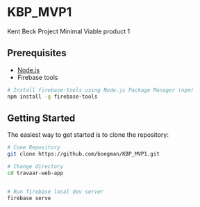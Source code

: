 # KBP_MVP1
Kent Beck Project Minimal Viable product 1

Prerequisites
-------------

- [Node.js](http://nodejs.org)
- Firebase tools
```bash
# Install firebase-tools using Node.js Package Manager (npm)
npm install -g firebase-tools
```

Getting Started
---------------

The easiest way to get started is to clone the repository:

```bash
# Cone Repository
git clone https://github.com/boegman/KBP_MVP1.git

# Change directory
cd travaar-web-app


# Run firebase local dev server
firebase serve
```
